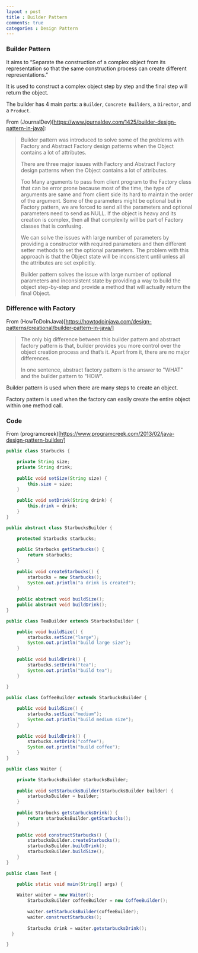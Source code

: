 ```yaml
---
layout : post
title : Builder Pattern
comments: true
categories : Design Pattern
---
```


### Builder Pattern

  It aims to “Separate the construction of a complex object from its representation so that 
  the same construction process can create different representations.” 
  
  It is used to construct a complex object step by step and the final step will return the object.
  
  The builder has 4 main parts: a `Builder`, `Concrete Builders`, a `Director`, and a `Product`.
  
  From (JournalDev)[https://www.journaldev.com/1425/builder-design-pattern-in-java]:
  
  > Builder pattern was introduced to solve some of the problems with Factory and Abstract Factory design patterns 
  > when the Object contains a lot of attributes.
  > 
  > There are three major issues with Factory and Abstract Factory design patterns 
  > when the Object contains a lot of attributes.
  > 
  > Too Many arguments to pass from client program to the Factory class that can be error prone because most of the time, 
  > the type of arguments are same and from client side its hard to maintain the order of the argument.
  > Some of the parameters might be optional but in Factory pattern, we are forced to send all the parameters 
  > and optional parameters need to send as NULL.
  > If the object is heavy and its creation is complex, then all that complexity will be part of Factory classes 
  > that is confusing.
  >
  > We can solve the issues with large number of parameters by providing a constructor with required parameters 
  > and then different setter methods to set the optional parameters. The problem with this approach is that 
  > the Object state will be inconsistent until unless all the attributes are set explicitly.
  >
  > Builder pattern solves the issue with large number of optional parameters and inconsistent state by 
  > providing a way to build the object step-by-step and provide a method that will actually return the final Object.
  
### Difference with Factory

  From (HowToDoInJava)[https://howtodoinjava.com/design-patterns/creational/builder-pattern-in-java/]
  
  > The only big difference between this builder pattern and abstract factory pattern is that, 
  > builder provides you more control over the object creation process and that’s it. 
  > Apart from it, there are no major differences.
  > 
  > In one sentence, abstract factory pattern is the answer to "WHAT" and the builder pattern to "HOW".
  
  Builder pattern is used when there are many steps to create an object.
  
  Factory pattern is used when the factory can easily create the entire object within one method call.
  
### Code

  From (programcreek)[https://www.programcreek.com/2013/02/java-design-pattern-builder/]

```java
public class Starbucks {

	private String size;
	private String drink;
 
	public void setSize(String size) {
		this.size = size;
	}
 
	public void setDrink(String drink) {
		this.drink = drink;
	}
}

public abstract class StarbucksBuilder {

	protected Starbucks starbucks;
 
	public Starbucks getStarbucks() {
		return starbucks;
	}
 
	public void createStarbucks() {
		starbucks = new Starbucks();
		System.out.println("a drink is created");
	}
 
	public abstract void buildSize();
	public abstract void buildDrink();
}

public class TeaBuilder extends StarbucksBuilder {

	public void buildSize() {
		starbucks.setSize("large");
		System.out.println("build large size");
	}
 
	public void buildDrink() {
		starbucks.setDrink("tea");
		System.out.println("build tea");
	}
 
}

public class CoffeeBuilder extends StarbucksBuilder {

	public void buildSize() {
		starbucks.setSize("medium");
		System.out.println("build medium size");
	}
 
	public void buildDrink() {
		starbucks.setDrink("coffee");
		System.out.println("build coffee");
	}
}

public class Waiter {

	private StarbucksBuilder starbucksBuilder;
 
	public void setStarbucksBuilder(StarbucksBuilder builder) {
		starbucksBuilder = builder;
	}
 
	public Starbucks getstarbucksDrink() {
		return starbucksBuilder.getStarbucks();
	}
 
	public void constructStarbucks() {
		starbucksBuilder.createStarbucks();
		starbucksBuilder.buildDrink();
		starbucksBuilder.buildSize();
	}
}

public class Test {

	public static void main(String[] args) {
  
    Waiter waiter = new Waiter();
		StarbucksBuilder coffeeBuilder = new CoffeeBuilder();
 
		waiter.setStarbucksBuilder(coffeeBuilder);
		waiter.constructStarbucks();
 
		Starbucks drink = waiter.getstarbucksDrink();
  }

}
```
